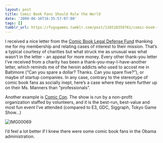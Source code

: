 ```yaml
---
layout: post
title: Comic Book Fans Should Rule the World
date: '2009-06-16T16:35:57-07:00'
tags: []
tumblr_url: https://fugugames.tumblr.com/post/110318359761/comic-book-fans-should-rule-the-world
---
```

I received a nice letter from the [Comic Book Legal Defense Fund](http://cbldf.org/) thanking me for my membership and relating cases of interest to their mission. That’s a typical courtesy of charities but what struck me as unusual was what wasn’t in the letter - an appeal for more money. Every other thank-you letter I’ve received from a charity has been a thank-you-may-I-have-another letter, which reminds me of the heroin addicts who used to accost me in Baltimore (“Can you spare a dollar? Thanks. Can you spare five?”), or maybe of startup companies. In any case, contrary to the stereotype of comic book fans as socially inept, here’s a case where they seem further up on their Ms. Manners than “professionals”.

Another example is [Comic Con](http://comic-con.org/). The show is run by a non-profit organization staffed by volunteers, and it is the best-run, best-value and most fun event I’ve attended (compared to E3, GDC, Siggraph, Tokyo Game Show…)

![IMG00069](http://itshardtofondlepenguins.com/wp-content/uploads/2009/06/IMG000691-300x240.jpg "IMG00069")

I’d feel a lot better if I knew there were some comic book fans in the Obama administration.

